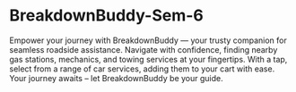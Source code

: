 # BreakdownBuddy-Sem-6
Empower your journey with BreakdownBuddy — your trusty companion for seamless roadside assistance. Navigate with confidence, finding nearby gas stations, mechanics, and towing services at your fingertips. With a tap, select from a range of car services, adding them to your cart with ease. Your journey awaits – let BreakdownBuddy be your guide.
